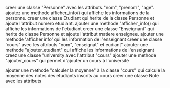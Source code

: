 creer une classe "Personne" avec les attributs "nom", "prenom", "age". ajoutez une methode afficher_info() qui affiche les informations de la personne.
creer une classe Etudiant qui herite de la classe Personne  et ajoute l'attribut numero etudiant. ajouter une methode "afficher_info() qui affiche les informations de l'etudiant
creer une classe "Enseignant" qui herite de classe Personne et ajoute l'attribut matiere enseignee. ajouter une methode 'afficher info' qui les information de l'enseignant
creer une classe 'cours" avec les attributs "nom", "enseignat" et eudiant" ajouter une methode "ajouter_etudiant" qui affiche les informations de l'enseignant
creez une classe "university avec l'attribut "cours" ajouter une methode "ajouter_cours" qui permet d'ajouter un cours à l'université

ajouter une methode "calculer la moyenne" à la classe "cours" qui calcule la moyenne des notes des etudiants inscrits au cours
creer une classe Note avec les attributs 